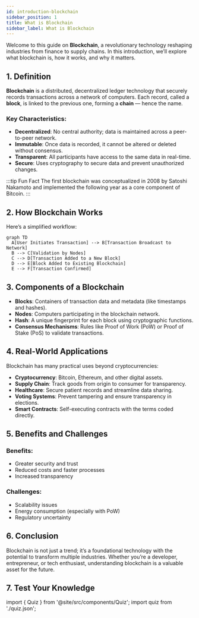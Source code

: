 ```yaml
---
id: introduction-blockchain
sidebar_position: 1
title: What is Blockchain
sidebar_label: What is Blockchain
---
```


Welcome to this guide on **Blockchain**, a revolutionary technology reshaping industries from finance to supply chains. In this introduction, we’ll explore what blockchain is, how it works, and why it matters.

## 1. Definition

**Blockchain** is a distributed, decentralized ledger technology that securely records transactions across a network of computers. Each record, called a **block**, is linked to the previous one, forming a **chain** — hence the name.

### Key Characteristics:

- **Decentralized**: No central authority; data is maintained across a peer-to-peer network.
- **Immutable**: Once data is recorded, it cannot be altered or deleted without consensus.
- **Transparent**: All participants have access to the same data in real-time.
- **Secure**: Uses cryptography to secure data and prevent unauthorized changes.

:::tip Fun Fact
The first blockchain was conceptualized in 2008 by Satoshi Nakamoto and implemented the following year as a core component of Bitcoin.
:::

## 2. How Blockchain Works

Here’s a simplified workflow:

```mermaid
graph TD
  A[User Initiates Transaction] --> B[Transaction Broadcast to Network]
  B --> C[Validation by Nodes]
  C --> D[Transaction Added to a New Block]
  D --> E[Block Added to Existing Blockchain]
  E --> F[Transaction Confirmed]
```

## 3. Components of a Blockchain

- **Blocks**: Containers of transaction data and metadata (like timestamps and hashes).
- **Nodes**: Computers participating in the blockchain network.
- **Hash**: A unique fingerprint for each block using cryptographic functions.
- **Consensus Mechanisms**: Rules like Proof of Work (PoW) or Proof of Stake (PoS) to validate transactions.

## 4. Real-World Applications

Blockchain has many practical uses beyond cryptocurrencies:

- **Cryptocurrency**: Bitcoin, Ethereum, and other digital assets.
- **Supply Chain**: Track goods from origin to consumer for transparency.
- **Healthcare**: Secure patient records and streamline data sharing.
- **Voting Systems**: Prevent tampering and ensure transparency in elections.
- **Smart Contracts**: Self-executing contracts with the terms coded directly.

## 5. Benefits and Challenges

### Benefits:

- Greater security and trust
- Reduced costs and faster processes
- Increased transparency

### Challenges:

- Scalability issues
- Energy consumption (especially with PoW)
- Regulatory uncertainty

## 6. Conclusion

Blockchain is not just a trend; it’s a foundational technology with the potential to transform multiple industries. Whether you’re a developer, entrepreneur, or tech enthusiast, understanding blockchain is a valuable asset for the future.

## 7. Test Your Knowledge

import { Quiz } from '@site/src/components/Quiz';
import quiz from './quiz.json';

<Quiz questions={quiz} />